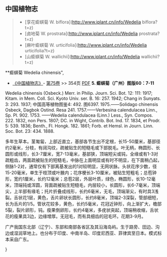 

## 中国植物志

> * [孪花蟛蜞菊  W.  biflora](http://www.iplant.cn/info/Wedelia biflora?t=z)
> * [卤地菊  W.  prostrata](http://www.iplant.cn/info/Wedelia prostrata?t=z)
> * [麻叶蟛蜞菊  W.  urticifolia](http://www.iplant.cn/info/Wedelia urticifolia?t=z)
> * [山蟛蜞菊  W.  wallichii](http://www.iplant.cn/info/Wedelia wallichii?t=z)


**蟛蜞菊 Wedelia chinensis",


* [《中国植物志》](http://www.iplant.cn/frps)- [第75卷](http://www.iplant.cn/frps/vol/75) >> 354页 [PDF](http://www.iplant.cn/frps/pdf/75/354.PDF)
**5. 蟛蜞菊（广州）图版60：7-11**

Wedelia chinensis (Osbeck.) Merr. in Philip. Journ. Sci. Bot. 12: 111: 1917; Kitam. in Mem. Coll. Sci. Kyoto Univ. ser. B. 16: 257. 1942; Chang in Sunyats. 3: 293. 1937; 中国高等植物图鉴4: 492. 图6397. 1975.——Solidago chinensis Osbeck, Dagbok Ostind. Resa 241. 1757.——Verbesina calendulacea Linn., Sp. Pl. 902. 1753. ——Wedelia calendulacea (Linn.) Less., Syn. Compos. 222. 1832, non Pers. 1807; DC. in Wight, Contrib. Bot. Ind. 17. 1834, et Prodr. 5: 539. 1836; Benth., Fl. Hongk. 182. 1861; Forb. et Hemsl. in Journ. Linn. Soc. Bot. 23: 434. 1888.

多年生草本。茎匍匐，上部近直立，基部各节生出不定根，长15-50厘米，基部径约2毫米，分枝，有阔沟纹，疏被贴生的短糙毛或下部脱毛。叶无柄，椭圆形、长圆形或线形，长3-7厘米，宽7-13毫米，基部狭，顶端短尖或钝，全缘或有1-3对疏粗齿，两面疏被贴生的短糙毛，中脉在上面明显或有时不明显，在下面稍凸起，侧脉1-2对，通常仅有下部离基发出的1对较明显，无网状脉。头状花序少数，径15-20毫米，单生于枝顶或叶腋内；花序梗长3-10厘米，被贴生短粗毛；总苞钟形，宽约1厘米，长约12毫米；总苞2层，外层叶质，绿色，椭圆形，长10-12毫米，顶端钝或浑圆，背面疏被贴生短糙毛，内层较小，长圆形，长6-7毫米，顶端尖，上半部有缘毛；托片折叠成线形，长约6毫米，无毛，顶端渐尖，有时具3浅裂。舌状花1层，黄色，舌片卵状长圆形，长约8毫米，顶端2-3深裂，管部细短，长为舌片的1/5。管状花较多，黄色，长约5毫米，花冠近钟形，向上渐扩大，檐部5裂，裂片卵形，钝。瘦果倒卵形，长约4毫米，多疣状突起，顶端稍收缩，舌状花的瘦果具3边，边缘增厚。无冠毛，而有具细齿的冠毛环。花期3-9月。

广产我国东北部（辽宁）、东部和南部各省区及其沿海岛屿。生于路旁、田边、沟边或湿润草地上。也分布于印度、中南半岛、印度尼西亚、菲律宾至日本。模式标本采自广东。



}
